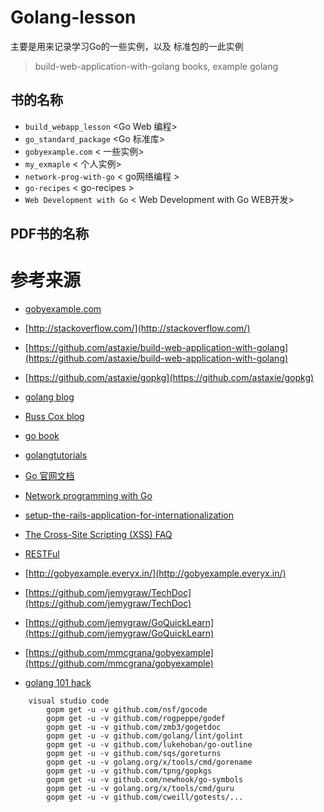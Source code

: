 # Golang-lesson
主要是用来记录学习Go的一些实例，以及 标准包的一此实例
> build-web-application-with-golang books,  example golang

  
## 书的名称
- `build_webapp_lesson`  <Go Web 编程> 
- `go_standard_package`  <Go 标准库>
- `gobyexample.com`      < 一些实例>
- `my_exmaple`           < 个人实例> 
- `network-prog-with-go`  < go网络编程 >
- `go-recipes`             < go-recipes > 
- `Web Development with Go` < Web Development with Go WEB开发>


## PDF书的名称



# 参考来源
- [gobyexample.com](http://gobyexample.com)
- [http://stackoverflow.com/](http://stackoverflow.com/)
- [https://github.com/astaxie/build-web-application-with-golang](https://github.com/astaxie/build-web-application-with-golang)
- [https://github.com/astaxie/gopkg](https://github.com/astaxie/gopkg)
- [golang blog](http://blog.golang.org)
- [Russ Cox blog](http://research.swtch.com/)
- [go book](http://go-book.appsp0t.com/)
- [golangtutorials](http://golangtutorials.blogspot.com)
- [Go 官网文档](http://golang.org/doc/)
- [Network programming with Go](http://jan.newmarch.name/go/)
- [setup-the-rails-application-for-internationalization](http://guides.rubyonrails.org/i18n.html#setup-the-rails-application-for-internationalization)
- [The Cross-Site Scripting (XSS) FAQ](http://www.cgisecurity.com/xss-faq.html)
- [RESTFul](http://www.ruanyifeng.com/blog/2011/09/restful.html)
- [http://gobyexample.everyx.in/](http://gobyexample.everyx.in/)
- [https://github.com/jemygraw/TechDoc](https://github.com/jemygraw/TechDoc)
- [https://github.com/jemygraw/GoQuickLearn](https://github.com/jemygraw/GoQuickLearn)
- [https://github.com/mmcgrana/gobyexample](https://github.com/mmcgrana/gobyexample)
 
- [golang 101 hack](https://nanxiao.gitbooks.io/golang-101-hacks/)


```
    visual studio code 
        gopm get -u -v github.com/nsf/gocode
        gopm get -u -v github.com/rogpeppe/godef
        gopm get -u -v github.com/zmb3/gogetdoc
        gopm get -u -v github.com/golang/lint/golint
        gopm get -u -v github.com/lukehoban/go-outline
        gopm get -u -v github.com/sqs/goreturns
        gopm get -u -v golang.org/x/tools/cmd/gorename
        gopm get -u -v github.com/tpng/gopkgs
        gopm get -u -v github.com/newhook/go-symbols
        gopm get -u -v golang.org/x/tools/cmd/guru
        gopm get -u -v github.com/cweill/gotests/...
```